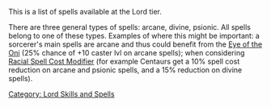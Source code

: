 This is a list of spells available at the Lord tier.

There are three general types of spells: arcane, divine, psionic. All
spells belong to one of these types. Examples of where this might be
important: a sorcerer's main spells are arcane and thus could benefit
from the [Eye of the Oni](Eye_Of_The_Oni "wikilink") (25% chance of +10
caster lvl on arcane spells); when considering [Racial Spell Cost
Modifier](Racial_Spell_Cost_Modifier "wikilink") (for example Centaurs
get a 10% spell cost reduction on arcane and psionic spells, and a 15%
reduction on divine spells).

[Category: Lord Skills and
Spells](Category:_Lord_Skills_and_Spells "wikilink")
